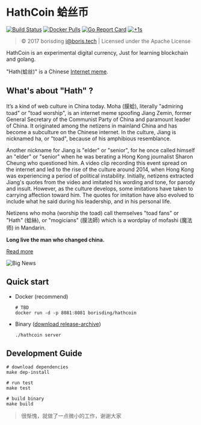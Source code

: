 # HathCoin 蛤丝币

[![Build Status](https://travis-ci.org/borisding1994/hathcoin.svg)](https://travis-ci.org/borisding1994/hathcoin) [![Docker Pulls](https://img.shields.io/docker/pulls/borisding/hathcoin.svg)](https://hub.docker.com/r/borisding/hathcoin/) [![Go Report Card](https://goreportcard.com/badge/github.com/borisding1994/hathcoin)](https://goreportcard.com/report/github.com/borisding1994/hathcoin) [![+1s](https://img.shields.io/badge/%CE%98..%CE%98-%2B1s-green.svg)](https://en.wikipedia.org/wiki/Moha_culture)

>© 2017 borisding [<i@boris.tech>](https://github.com/borisding1994/hathcoin) | Licensed under the Apache License

HathCoin is an experimental digital currency, Just for learning blockchain and golang.

"Hath(蛤丝)" is a Chinese [Internet meme](https://en.wikipedia.org/wiki/Internet_meme).

## What's about "Hath" ?

It’s a kind of web culture in China today. Moha (膜蛤), literally "admiring toad" or "toad worship", is an internet meme spoofing Jiang Zemin, former General Secretary of the Communist Party of China and paramount leader of China. It originated among the netizens in mainland China and has become a subculture on the Chinese internet. In the culture, Jiang is nicknamed ha, or "toad", because of his amphibious resemblance. 

Another nickname for Jiang is "elder" or "senior", for he once called himself an "elder" or "senior" when he was berating a Hong Kong journalist Sharon Cheung who questioned him. A video clip recording this event spread on the internet and led to the rise of the culture around 2014, when Hong Kong was experiencing a period of political instability. Initially, netizens extracted Jiang's quotes from the video and imitated his wording and tone, for parody and insult. However, as the culture develops, some imitations have taken to carrying affection toward him. The quotes for imitation have also evolved to include what he said during his leadership, and in his personal life.

Netizens who moha (worship the toad) call themselves "toad fans" or "Hath" (蛤絲), or "mogicians" (膜法師) which is a wordplay of mofashi (魔法师) in Mandarin.

**Long live the man who changed china.**

[Read more](https://en.wikipedia.org/wiki/Moha_culture)

![Big News](https://ipfs.io/ipfs/QmbKHv4r5buzSD1GApRrHf6zgQY5eX4mPw7ATiFSxubS16)


## Quick start

* Docker (recommend)
  ```shell
  # TBD
  docker run -d -p 8081:8081 borisding/hathcoin
  ```
* Binary ([download release-archive](https://github.com/borisding1994/hathcoin/releases))
  ```shell
  ./hathcoin server
  ```

## Development Guide

```shell
# download dependencies
make dep-install
 
# run test
make test
 
# build binary
make build
```

> 很惭愧，就做了一点微小的工作，谢谢大家
